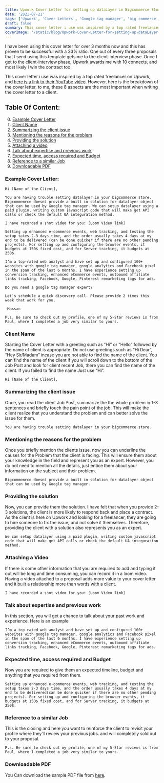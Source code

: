 ```yaml
---
title: Upwork Cover Letter for setting up dataLayer in Bigcommerce Store for Google Tag Manager
date: '2021-07-21'
tags: ['Upwork', 'Cover Letters', 'Google tag manager', 'big commerce', 'data layer']
draft: false
summary: This cover letter i use was inspired by a top rated freelancer on Upwork. However, here is the breakdown of the cover letter. These 8 aspects are the most important when writing the cover letter to a client for setting up datalayer in bigcommerce store for google tag manager.
coverImage: '/static/blog/Upwork-Cover-Letter-for-setting-up-dataLayer-in-Bigcommerce-Store-for-Google-Tag-Manager.png'
---
```


I have been using this cover letter for over 3 months now and this has proven to be successful with a 33% ratio. One out of every three proposals that I send using this template gets me to the client-interview phase. Once I get to the client-interview phase, Upwork awards me with 10 connects, and most likely I win the contract too.

This cover letter i use was inspired by a top rated freelancer on Upwork, and [here is a link to their YouTube video](https://www.youtube.com/watch?v=iGItwYOYB_E&list=PLCfjqPPfH_dYeX3RNc1JfnEjqKeYbb8A8&index=5). However, here is the breakdown of the cover letter, to me, these 8 aspects are the most important when writing the cover letter to a client.

## Table Of Content:

0. [Example Cover Letter](#example-cover-letter)
1. [Client Name](#client-name)
2. [Summarizing the client issue](#summarizing-the-client-issue)
3. [Mentioning the reasons for the problem](#mentioning-the-reasons-for-the-problem)
4. [Providing the solution](#providing-the-solution)
5. [Attaching a video](#attaching-a-video)
6. [Talk about expertise and previous work](#talk-about-expertise-and-previous-work)
7. [Expected time, access required and Budget](#expected-time-access-required-and-budget)
8. [Reference to a similar Job](#reference-to-a-similar-job)
9. [Downloadable PDF](#downloadable-pdf)

### Example Cover Letter:

```
Hi [Name of the Client],

You are having trouble setting datalayer in your bigcommerce store. Bigcommemrce doesnt provide a built in solution for datalayer object that can be used by Google tag manager. We can setup datalayer using a paid plugin, writing custom javascript code that will make get API calls or check the default UA integuration method.

I have recorded a shot video for you: [Loom Video link]

Setting up enhanced e-commerce events, web tracking, and testing the setup takes 2-3 days time, and the order usually takes 4 days at my end to be delivered (can be done quicker if there are no other pending projects). For setting up and configuring the browser events, it budgets at 150$ fixed cost, and for Server tracking, it budgets at 250$.

I’m a top-rated web analyst and have set up and configured 100+ websites with google tag manager, google analytics and Facebook pixel in the span of the last 6 months. I have experience setting up conversion tracking, enhanced eCommerce events, outbound affiliate links tracking, Facebook, Google, Pinterest remarketing tags for ads.

Do you need a google tag manager expert?

Let’s schedule a quick discovery call. Please provide 2 times this week that work for you.

-Hassan

P.s. Be sure to check out my profile, one of my 5-Star reviews is from Paul, where I completed a job very similar to yours.
```

### Client Name

Starting the Cover Letter with a greeting such as “Hi” or “Hello” followed by the name of client is appropriate. Do not use greetings such as “Hi Dear”, “Hey Sir/Madam” incase you are not able to find the name of the client. You can find the name of the client if you will scroll down to the bottom of the Job Post and look for client recent Job, there you can find the name of the client. If you failed to find the name Just use “Hi”.

```
Hi [Name of the Client],
```

### Summarizing the client issue

Once, you read the client Job Post, summarize the the whole problem in 1-3 sentences and briefly touch the pain point of the job. This will make the client realize that you understand the problem and can better solve the issue for them.

```
You are having trouble setting datalayer in your bigcommerce store.
```

### Mentioning the reasons for the problem

Once you briefly mention the clients issue, now you can underline the causes for the Problem that the client is facing. This will ensure them about your knowledge in the field and represent you as an expert. However, you do not need to mention all the details, just entice them about your information on the subject and their problem.

```
Bigcommemrce doesnt provide a built in solution for datalayer object that can be used by Google tag manager.
```

### Providing the solution

Now, you can provide them the solution. I have felt that when you provide 2-3 solutions, the client is more likely to respond back and place a contract. As the client is here on Upwork and looking for a freelancer, they are going to hire someone to fix the issue, and not solve it themselves. Therefore, providing the client with a solution also represents you as an expert.

```
We can setup datalayer using a paid plugin, writing custom javascript code that will make get API calls or check the default UA integuration method.
```

### Attaching a Video

If there is some other information that you are required to add and typing it out will be long and time consuming, you can record it in a loom video. Having a video attached to a proposal adds more value to your cover letter and it built a relationship more than words with a client.

```
I have recorded a shot video for you: [Loom Video link]
```

### Talk about expertise and previous work

In this section, you will get a chance to talk about your past work and experience. Here is an example

```
I’m a top-rated web analyst and have set up and configured 100+ websites with google tag manager, google analytics and Facebook pixel in the span of the last 6 months. I have experience setting up conversion tracking, enhanced eCommerce events, outbound affiliate links tracking, Facebook, Google, Pinterest remarketing tags for ads.
```

### Expected time, access required and Budget

Now you are required to give them an expected timeline, budget and anything that you required from them.

```
Setting up enhanced e-commerce events, web tracking, and testing the setup takes 2-3 days time, and the order usually takes 4 days at my end to be delivered(can be done quicker if there are no other pending projects). For setting up and configuring the browser events, it budgets at 150$ fixed cost, and for Server tracking, it budgets at 250$.
```

### Reference to a similar Job

This is the closing and here you want to reinforce the client to revisit your profile where they’ll review your previous jobs. and will completely sold out to your proposal.

```
P.s. Be sure to check out my profile, one of my 5-Star reviews is from Paul, where I completed a job very similar to yours.
```

### Downloadable PDF

You Can download the sample PDF file from [here](https://poction.com/static/blog/upwork/Upwork-Cover-Letter-for-setting-up-dataLayer-in-Bigcommerce-Store-for-Google-Tag-Manager.pdf).
